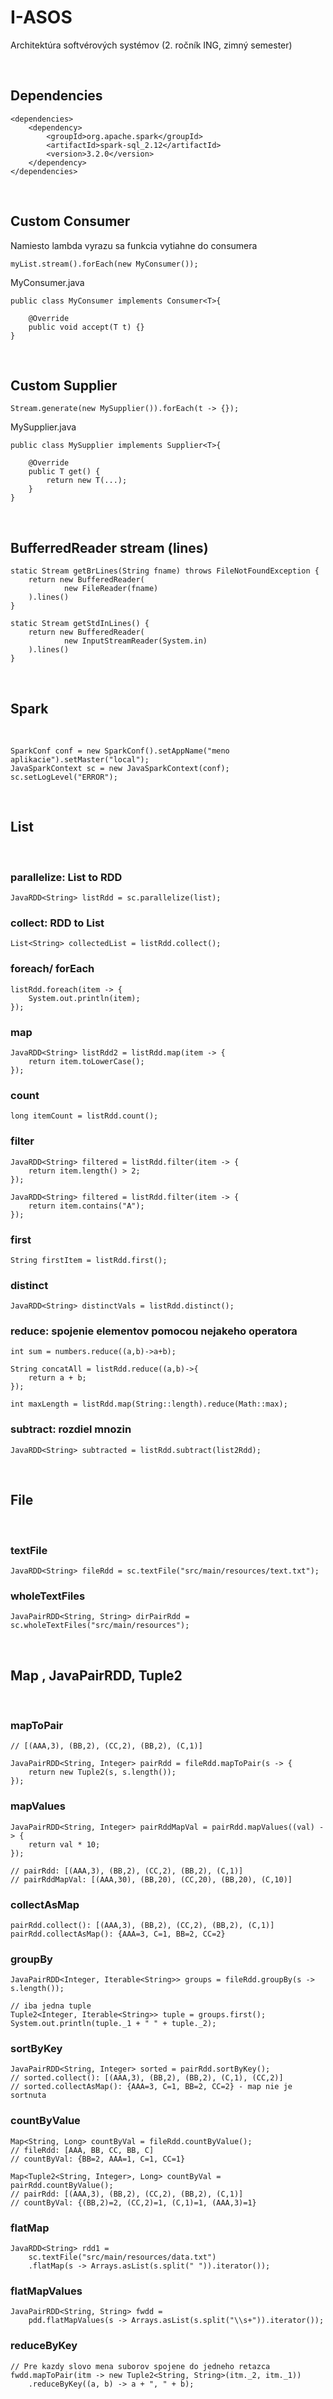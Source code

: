 # I-ASOS

Architektúra softvérových systémov (2. ročník ING, zimný semester)

<br>

## Dependencies

```
<dependencies>
    <dependency>
        <groupId>org.apache.spark</groupId>
        <artifactId>spark-sql_2.12</artifactId>
        <version>3.2.0</version>
    </dependency>
</dependencies>
```
<br>

## Custom Consumer

Namiesto lambda vyrazu sa funkcia vytiahne do consumera

```
myList.stream().forEach(new MyConsumer());
```

MyConsumer.java
```
public class MyConsumer implements Consumer<T>{

    @Override
    public void accept(T t) {}  
}
```
<br>

## Custom Supplier
```
Stream.generate(new MySupplier()).forEach(t -> {});
```
MySupplier.java
```
public class MySupplier implements Supplier<T>{

    @Override
    public T get() {
        return new T(...);
    }  
}
```

<br>

## BufferredReader stream (lines)
```
static Stream getBrLines(String fname) throws FileNotFoundException {
    return new BufferedReader(
            new FileReader(fname)
    ).lines()
}
```
```
static Stream getStdInLines() {
    return new BufferedReader(
            new InputStreamReader(System.in)
    ).lines()
}

```

<br>

## Spark

<br>

```
SparkConf conf = new SparkConf().setAppName("meno aplikacie").setMaster("local"); 
JavaSparkContext sc = new JavaSparkContext(conf);
sc.setLogLevel("ERROR");
```

<br>


## List

<br>


### parallelize: List to RDD
```
JavaRDD<String> listRdd = sc.parallelize(list);
```
### collect: RDD to List
```
List<String> collectedList = listRdd.collect();
```

### foreach/ forEach
```
listRdd.foreach(item -> {
    System.out.println(item);
});
```
### map
```
JavaRDD<String> listRdd2 = listRdd.map(item -> {
    return item.toLowerCase();
});
```
### count
```
long itemCount = listRdd.count();
```
### filter
```
JavaRDD<String> filtered = listRdd.filter(item -> {
    return item.length() > 2;
});

JavaRDD<String> filtered = listRdd.filter(item -> {
    return item.contains("A");
});
```
### first
```
String firstItem = listRdd.first();
```

<!-- ### limit
```
``` -->
### distinct
```
JavaRDD<String> distinctVals = listRdd.distinct();
```
### reduce: spojenie elementov pomocou nejakeho operatora
```
int sum = numbers.reduce((a,b)->a+b); 

String concatAll = listRdd.reduce((a,b)->{
    return a + b;
});

int maxLength = listRdd.map(String::length).reduce(Math::max);

```
### subtract: rozdiel mnozin
```
JavaRDD<String> subtracted = listRdd.subtract(list2Rdd);
```

<br>

## File

<br>


### textFile
```
JavaRDD<String> fileRdd = sc.textFile("src/main/resources/text.txt");
```
### wholeTextFiles
```
JavaPairRDD<String, String> dirPairRdd = sc.wholeTextFiles("src/main/resources");
```

<br>

## Map , JavaPairRDD, Tuple2

<br>


### mapToPair
```
// [(AAA,3), (BB,2), (CC,2), (BB,2), (C,1)]

JavaPairRDD<String, Integer> pairRdd = fileRdd.mapToPair(s -> {
    return new Tuple2(s, s.length());
});

```
### mapValues
```
JavaPairRDD<String, Integer> pairRddMapVal = pairRdd.mapValues((val) -> {
    return val * 10;
});

// pairRdd: [(AAA,3), (BB,2), (CC,2), (BB,2), (C,1)]
// pairRddMapVal: [(AAA,30), (BB,20), (CC,20), (BB,20), (C,10)]
```
### collectAsMap
```
pairRdd.collect(): [(AAA,3), (BB,2), (CC,2), (BB,2), (C,1)]
pairRdd.collectAsMap(): {AAA=3, C=1, BB=2, CC=2}
```
### groupBy 
```
JavaPairRDD<Integer, Iterable<String>> groups = fileRdd.groupBy(s -> s.length());

// iba jedna tuple
Tuple2<Integer, Iterable<String>> tuple = groups.first();
System.out.println(tuple._1 + " " + tuple._2);
```
### sortByKey
```
JavaPairRDD<String, Integer> sorted = pairRdd.sortByKey();
// sorted.collect(): [(AAA,3), (BB,2), (BB,2), (C,1), (CC,2)]
// sorted.collectAsMap(): {AAA=3, C=1, BB=2, CC=2} - map nie je sortnuta
```
### countByValue
```
Map<String, Long> countByVal = fileRdd.countByValue();
// fileRdd: [AAA, BB, CC, BB, C]
// countByVal: {BB=2, AAA=1, C=1, CC=1}

Map<Tuple2<String, Integer>, Long> countByVal = pairRdd.countByValue();
// pairRdd: [(AAA,3), (BB,2), (CC,2), (BB,2), (C,1)]
// countByVal: {(BB,2)=2, (CC,2)=1, (C,1)=1, (AAA,3)=1}
```
### flatMap
```
JavaRDD<String> rdd1 = 
    sc.textFile("src/main/resources/data.txt")
    .flatMap(s -> Arrays.asList(s.split(" ")).iterator());
```

### flatMapValues
```
JavaPairRDD<String, String> fwdd = 
    pdd.flatMapValues(s -> Arrays.asList(s.split("\\s+")).iterator());
```
### reduceByKey
```
// Pre kazdy slovo mena suborov spojene do jedneho retazca
fwdd.mapToPair(itm -> new Tuple2<String, String>(itm._2, itm._1))
    .reduceByKey((a, b) -> a + ", " + b);
```




